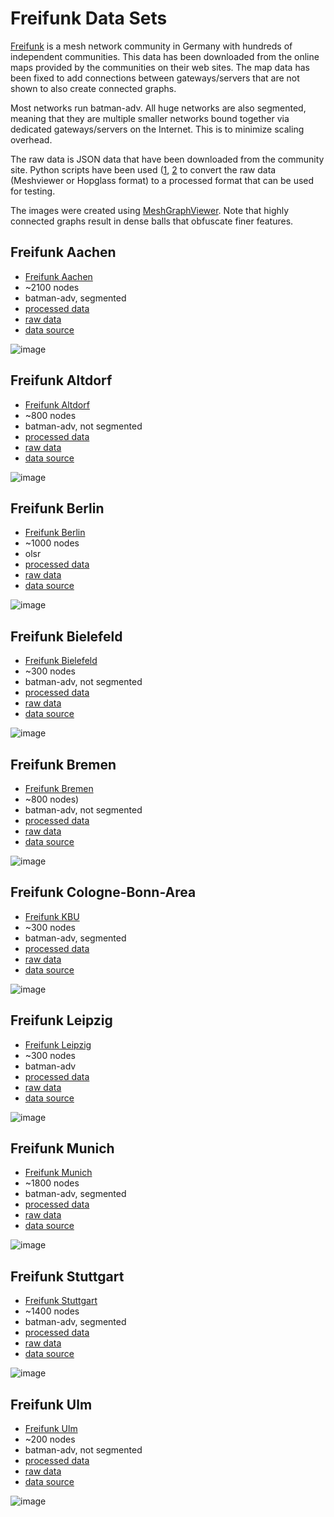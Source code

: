 # Freifunk Data Sets

[Freifunk](https://freifunk.net) is a mesh network community in Germany with hundreds of independent communities.
This data has been downloaded from the online maps provided by the communities on their web sites. The map data has been fixed to add connections between gateways/servers that are not shown to also create connected graphs.

Most networks run batman-adv. All huge networks are also segmented, meaning that they are multiple smaller networks bound together via dedicated gateways/servers on the Internet. This is to minimize scaling overhead.

The raw data is JSON data that have been downloaded from the community site. Python scripts have been used ([1](original_freifunk_data/convert_hopglass.py), [2](original_freifunk_data/convert_hopglass.py) to convert the raw data (Meshviewer or Hopglass format) to a processed format that can be used for testing.

The images were created using [MeshGraphViewer](https://github.com/mwarning/MeshGraphViewer). Note that highly connected graphs result in dense balls that obfuscate finer features.

## Freifunk Aachen

* [Freifunk Aachen](https://freifunk-aachen.de/)
* \~2100 nodes
* batman-adv, segmented
* [processed data](freifunk-aachen.json)
* [raw data](original_freifunk_data/freifunk-aachen-meshviewer.json)
* [data source](https://data.aachen.freifunk.net/meshviewer.json)

![image](freifunk-aachen.png)

## Freifunk Altdorf

* [Freifunk Altdorf](https://www.freifunk-altdorf.de/)
* \~800 nodes
* batman-adv, not segmented
* [processed data](freifunk-altdorf.json)
* [raw data](original_freifunk_data/freifunk-altdorf-meshviewer.json)
* [data source](https://www.freifunk-altdorf.de/karte/)

![image](freifunk-altdorf.png)

## Freifunk Berlin

* [Freifunk Berlin](https://berlin.freifunk.net/)
* \~1000 nodes
* olsr
* [processed data](freifunk-berlin.json)
* [raw data](original_freifunk_data/freifunk-berlin-hopglass.json)
* [data source](https://berlin.freifunk.net/network/map/)

![image](freifunk-berlin.png)

## Freifunk Bielefeld

* [Freifunk Bielefeld](https://freifunk-bielefeld.de)
* \~300 nodes
* batman-adv, not segmented
* [processed data](freifunk-bielefeld.json)
* [raw data](original_freifunk_data/freifunk-bielefeld-meshviewer.json)
* [data source](https://map.freifunk-bielefeld.de/meshviewer/data/meshviewer.json)

![image](freifunk-bielefeld.png)

## Freifunk Bremen

* [Freifunk Bremen](https://bremen.freifunk.net/)
* \~800 nodes)
* batman-adv, not segmented
* [processed data](freifunk-bremen.json)
* [raw data](original_freifunk_data/freifunk-bremen-meshviewer.json)
* [data source](https://downloads.bremen.freifunk.net/data/meshviewer.json)

![image](freifunk-bremen.png)

## Freifunk Cologne-Bonn-Area

* [Freifunk KBU](https://kbu.freifunk.net/)
* \~300 nodes
* batman-adv, segmented
* [processed data](freifunk-cologne-bonn-area.json)
* [raw data](original_freifunk_data/freifunk-cologne-bonn-area-meshviewer.json)
* [data source](https://map.kbu.freifunk.net/data/ffkbub-V2/meshviewer.json)

![image](freifunk-cologne-bonn-area.png)

## Freifunk Leipzig

* [Freifunk Leipzig](http://leipzig.freifunk.net/)
* \~300 nodes
* batman-adv
* [processed data](freifunk-leipzig.json)
* [raw data](original_freifunk_data/freifunk-leipzig-meshviewer.json)
* [data source](http://karte.leipzig.freifunk.net:8018/meshviewer2/data/meshviewer.json)

![image](freifunk-leipzig.png)

## Freifunk Munich

* [Freifunk Munich](https://ffmuc.net/)
* \~1800 nodes
* batman-adv, segmented
* [processed data](freifunk-munich.json)
* [raw data](original_freifunk_data/freifunk-munich.json)
* [data source](https://map.ffmuc.net/data/meshviewer.json)

![image](freifunk-munich.png)

## Freifunk Stuttgart

* [Freifunk Stuttgart](https://freifunk-stuttgart.de)
* \~1400 nodes
* batman-adv, segmented
* [processed data](freifunk-stuttgart.json)
* [raw data](original_freifunk_data/freifunk-stuttgart.json)
* [data source](https://map02.freifunk-stuttgart.de/data/meshviewer.json)

![image](freifunk-stuttgart.png)

## Freifunk Ulm

* [Freifunk Ulm](https://freifunk-ulm.de)
* \~200 nodes
* batman-adv, not segmented
* [processed data](freifunk-ulm.json)
* [raw data](original_freifunk_data/freifunk-ulm.json)
* [data source](https://map11.freifunk-ulm.de/data/meshviewer.json)

![image](freifunk-ulm.png)
